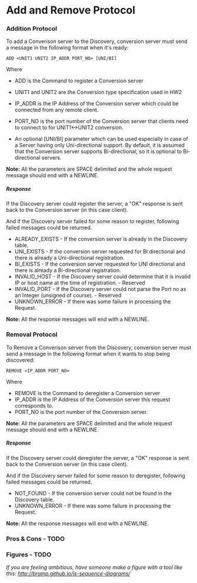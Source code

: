 # Add and Remove Protocol

### Addition Protocol

To add a Converison server to the Discovery, conversion server must send a message in the following format when it's ready:
```
ADD <UNIT1 UNIT2 IP_ADDR PORT_NO> [UNI/BI]
```
Where
* ADD is the Command to register a Conversion server
* UNIT1 and UNIT2 are the Conversion type specification used in HW2
* IP_ADDR is the IP Address of the Conversion server which could be connected from any remote client.
* PORT_NO is the port number of the Conversion server that clients need to connect to for UNIT1<->UNIT2 conversion.

* An optional [UNI/BI] parameter which can be used especially in case of a Server having only Uni-directional support.
  By default, it is assumed that the Conversion server supports Bi-directional, so it is optional to Bi-directional servers.

**Note:** All the parameters are SPACE delimited and the whole request message should end with a NEWLINE.

##### Response

If the Discovery server could register the server, a "OK" response is sent back to the Conversion server (in this case client).

And if the Discovery server failed for some reason to register, following failed messages could be returned.
* ALREADY_EXISTS - If the conversion server is already in the Discovery table.
* UNI_EXISTS - If the conversion server requested for BI directional and there is already a Uni-directional registration.
* BI_EXISTS - If the conversion server requested for UNI directional and there is already a Bi-directional registration.
* INVALID_HOST - If the Discovery server could determine that it is invalid IP or host name at the time of registration. - Reserved
* INVALID_PORT - If the Discovery server could not parse the Port no as an Integer (unsigned of course). - Reserved
* UNKNOWN_ERROR - If there was some failure in processing the Request.

**Note:** All the response messages will end with a NEWLINE.

### Removal Protocol

To Remove a Converison server from the Discovery, conversion server must send a message in the following format when it wants to stop being discovered:
```
REMOVE <IP_ADDR PORT_NO>
```
Where
* REMOVE is the Command to deregister a Conversion server
* IP_ADDR is the IP Address of the Conversion server this request corresponds to.
* PORT_NO is the port number of the Conversion server.

**Note:** All the parameters are SPACE delimited and the whole request message should end with a NEWLINE.

##### Response

If the Discovery server could deregister the server, a "OK" response is sent back to the Conversion server (in this case client).

And if the Discovery server failed for some reason to deregister, following failed messages could be returned.
* NOT_FOUND - If the conversion server could not be found in the Discovery table.
* UNKNOWN_ERROR - If there was some failure in processing the Request.

**Note:** All the response messages will end with a NEWLINE.

### Pros & Cons - TODO

### Figures - TODO

*If you are feeling ambitious, have someone make a figure with a tool like this: http://bramp.github.io/js-sequence-diagrams/*

